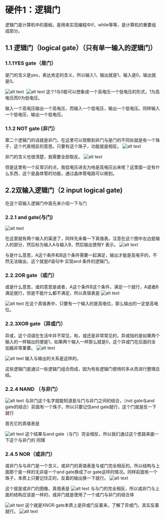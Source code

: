 # 硬件1：逻辑门

逻辑门是计算机中的基础，是用来实现编程中if，while等等，是计算机的重要组成部分。

## 1.1 逻辑门（logical gate）（只有单一输入的逻辑门）
### 1.1.1YES gate（是门）
是门的含义是yes，表达肯定的含义，所以输入1，输出就是1，输入是0，输出就是0。

​​![alt text](image.png)
​​​​
![alt text](image-1.png)
这个1与0能可以想象成一个高电压一个低电压的形式，1为高电压而0为低电压。

输入一个高电压输出一个高电压，而输入一个低电压，输出一个低电压。同样输入一个低电压，输出一个低电压。

### 1.1.2 NOT gate (非门）
第二个逻辑门的话就是非门，在这里可以观察到非门与是门的不同处就是有一个珠子，这个代表相反的意思。只要有这个珠子，功能就是相反。
![alt text](image-2.png)

非门的含义也很清楚，我需要全部取反。
![alt text](image-3.png)

但是这里有一个反常识的点，我低电压进去为啥是高电压出来呢？这里面一定有什么东西，这个是晶体管的功能，通过晶体管电路可以做到。

## 2.2双输入逻辑门（2 input logical gate)
在这个双输入逻辑门中首先来介绍一下与门
### 2.2.1 and gate(与门)
![alt text](image-4.png)

在这里就有两个输入的渠道了，同样先来看一下真值表。注意在这个图中左边是输入的部分，然后标为输入A与输入B，然后输出使用Y 表示。
![alt text](image-5.png)

与是什么意思，A这个条件和B这个条件需要一起满足，输出才能是高电平的，不然无法输出，这个就是if语句中 实现and 条件的逻辑门。
### 2.2.2OR gate（或门）
或是什么意思，或的意思是或者，A这个条件B这个条件，满足一个就行，A或者B满足就行，但是不能什么都不满足，所以真值表是
![alt text](image-6.png)

![alt text](image-7.png)
在这个真值表中，只要有一个输入的是高电位，那么输出的一定是高电位。
### 2.2.3XOR gate（异或门）
异或，这个词语在生活中并不常见，和，或还是非常常见的，异或指的是如果两个输入的一样输出的便是1，如果两个输入一样那么就是0，这个异或门在后面的全加器非常重要。
![alt text](image-8.png)

![alt text](image-9.png)
输入与输出的关系是这样的。

这些逻辑门是通过一些逻辑门组合而成，因为有些逻辑门使用的多从而进行整理总结。
### 2.2.4 NAND （与非门）
![alt text](image-10.png)
与非门这个名字就能知道是与门与非门之间的结合，（not gate与and gate的结合）前面有一个珠子，所以只要记住and gate就行，这个门就是反一下就行

首先它的真值表是


![alt text](image-11.png)
这个结果与and gate（与门）完全相反，所以我们通过这个思路来画一下这个与非门的
同理

### 2.4.5 NOR（或非门）
或非门与与非门是一个含义，或非门的真值表是与或门完全相反的。所以结构与上面那个是一样的无非是一个and gate换成了or gate这样的情况。同样前面有一个珠子，本质上只要记住正的，反着的输出换一下就行。
![alt text](image-12.png)

这个就是或非门的图像，真值表是
![alt text](image-13.png)
与与门的完全相反，所以或非门与上面的结构应该是一样的，或非门就是使用了一个或门与非门的结合体

![alt text](image-14.png)
这个就是XNOR gate本质上是异或门反着来，了解了异或门，其实反着就行。
![alt text](image-15.png)

